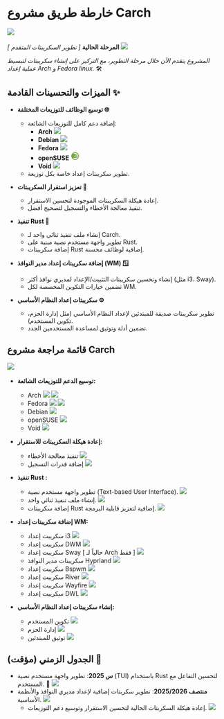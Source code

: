 # خارطة طريق مشروع Carch 
<img src="https://img.icons8.com/?size=80&id=CBfO8TrnezXC&format=png" width="50" />

**المرحلة الحالية** *[ تطوير السكريبتات المتقدم ]* <img src="https://cdn-icons-png.flaticon.com/128/4315/4315445.png" width="20" /> 

*المشروع يتقدم الآن خلال مرحلة التطوير، مع التركيز على إنشاء سكريبتات لتبسيط عملية إعداد Arch و Fedora linux.* 🛠️

## الميزات والتحسينات القادمة ✨

- **توسيع الوظائف للتوزيعات المختلفة 🌐**
   - إضافة دعم كامل للتوزيعات الشائعة:
     - **Arch** <img src="https://img.icons8.com/?size=48&id=uIXgLv5iSlLJ&format=png" width="20" />
     - **Debian** <img src="https://img.icons8.com/?size=48&id=17838&format=png" width="20" /> 
     - **Fedora** <img src="https://img.icons8.com/?size=48&id=ZbBhBW0N2q3D&format=png" width="20" />
     - **openSUSE** <img src="https://raw.githubusercontent.com/harilvfs/assets/refs/heads/main/suse/opensuse.png" width="20" /> 
     - **Void** <img src="https://upload.wikimedia.org/wikipedia/commons/thumb/0/02/Void_Linux_logo.svg/256px-Void_Linux_logo.svg.png" width="20" /> 
   - تطوير سكريبتات إعداد خاصة بكل توزيعة.

- **تعزيز استقرار السكريبتات 🔧**
   - إعادة هيكلة السكريبتات الموجودة لتحسين الاستقرار.
   - تنفيذ معالجة الأخطاء والتسجيل لتصحيح أفضل.

- **تنفيذ Rust 🦀**
  - إنشاء ملف تنفيذ ثنائي واحد لـ Carch. 
  - تطوير واجهة مستخدم نصية مبنية على Rust. 
  - إضافة سكريبتات Rust إضافية لوظائف محسنة. 

- **إضافة سكريبتات إعداد مدير النوافذ (WM) 🪟**
   - إنشاء وتحسين سكريبتات التثبيت/الإعداد لمديري نوافذ أكثر (مثل i3، Sway).
   - تضمين خيارات التكوين المخصصة لكل WM.

- **سكريبتات إعداد النظام الأساسي ⚙️**
   - تطوير سكريبتات صديقة للمبتدئين لإعداد النظام الأساسي (مثل إدارة الحزم، تكوين المستخدم).
   - تضمين أدلة وتوثيق لمساعدة المستخدمين الجدد.

## قائمة مراجعة مشروع Carch 
<img src="https://cdn-icons-png.flaticon.com/128/8090/8090840.png" width="30" />

- **توسيع الدعم للتوزيعات الشائعة:**

  - Arch <img src="https://img.icons8.com/?size=48&id=uIXgLv5iSlLJ&format=png" width="20" /> <img src="https://cdn-icons-png.flaticon.com/128/190/190411.png" width="20" /> 
  - Fedora <img src="https://img.icons8.com/?size=48&id=ZbBhBW0N2q3D&format=png" width="20" /> <img src="https://cdn-icons-png.flaticon.com/128/190/190411.png" width="20" />
  - Debian <img src="https://cdn-icons-png.flaticon.com/128/190/190406.png" width="20" /> 
  - openSUSE <img src="https://cdn-icons-png.flaticon.com/128/190/190406.png" width="20" />
  - Void <img src="https://cdn-icons-png.flaticon.com/128/190/190406.png" width="20" />

- **إعادة هيكلة السكريبتات للاستقرار:**

  - تنفيذ معالجة الأخطاء <img src="https://cdn-icons-png.flaticon.com/128/190/190411.png" width="20" /> 
  - إضافة قدرات التسجيل <img src="https://cdn-icons-png.flaticon.com/128/190/190411.png" width="20" />

- **تنفيذ Rust :**

  - تطوير واجهة مستخدم نصية (Text-based User Interface). <img src="https://cdn-icons-png.flaticon.com/128/190/190411.png" width="20" /> 
  - إنشاء ملف تنفيذ ثنائي واحد. <img src="https://cdn-icons-png.flaticon.com/128/190/190411.png" width="20" /> 
  - إضافة سكريبتات Rust إضافية لتعزيز قابلية البرمجة. <img src="https://cdn-icons-png.flaticon.com/128/190/190406.png" width="20" />

- **إضافة سكريبتات إعداد WM:**

  - سكريبت إعداد i3 <img src="https://cdn-icons-png.flaticon.com/128/190/190411.png" width="20" />
  - سكريبت إعداد DWM <img src="https://cdn-icons-png.flaticon.com/128/190/190411.png" width="20" />
  - سكريبت إعداد Sway [ حالياً لـ Arch فقط ] <img src="https://cdn-icons-png.flaticon.com/128/190/190411.png" width="20" />
  - سكريبتات مدير النوافذ Hyprland <img src="https://cdn-icons-png.flaticon.com/128/190/190411.png" width="20" /> 
  - سكريبت إعداد Bspwm <img src="https://cdn-icons-png.flaticon.com/128/190/190406.png" width="20" />
  - سكريبت إعداد River <img src="https://cdn-icons-png.flaticon.com/128/190/190406.png" width="20" />
  - سكريبت إعداد Wayfire <img src="https://cdn-icons-png.flaticon.com/128/190/190406.png" width="20" />
  - سكريبت إعداد DWL <img src="https://cdn-icons-png.flaticon.com/128/190/190406.png" width="20" />

- **إنشاء سكريبتات إعداد النظام الأساسي:**
  
  - تكوين المستخدم <img src="https://cdn-icons-png.flaticon.com/128/190/190411.png" width="20" />
  - إدارة الحزم <img src="https://cdn-icons-png.flaticon.com/128/190/190411.png" width="20" />
  - توثيق للمبتدئين <img src="https://cdn-icons-png.flaticon.com/128/190/190411.png" width="20" />

## الجدول الزمني (مؤقت) 📅

- **س 2025**: تطوير واجهة مستخدم نصية (TUI) باستخدام Rust لتحسين التفاعل مع المستخدم. 🦀 <img src="https://cdn-icons-png.flaticon.com/128/190/190411.png" width="20" />
- **منتصف 2025/2026**: تطوير سكربتات إضافية لإعداد مديري النوافذ والأنظمة الأساسية. <img src="https://cdn-icons-png.flaticon.com/128/190/190406.png" width="20" />
  - إعادة هيكلة السكربتات الحالية لتحسين الاستقرار وتوسيع دعم التوزيعات. <img src="https://cdn-icons-png.flaticon.com/128/190/190406.png" width="20" />
    